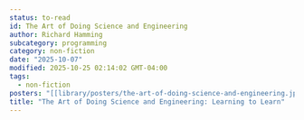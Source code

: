 ```yaml
---
status: to-read
id: The Art of Doing Science and Engineering
author: Richard Hamming
subcategory: programming
category: non-fiction
date: "2025-10-07"
modified: 2025-10-25 02:14:02 GMT-04:00
tags:
  - non-fiction
posters: "[[library/posters/the-art-of-doing-science-and-engineering.jpg]]"
title: "The Art of Doing Science and Engineering: Learning to Learn"
---
```

